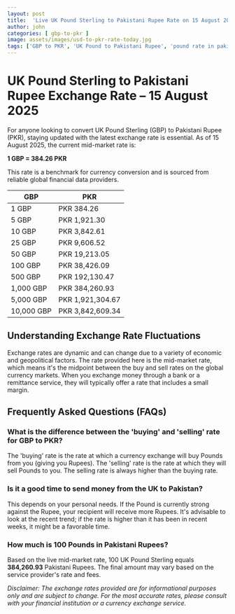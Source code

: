 ```yaml
---
layout: post
title:  'Live UK Pound Sterling to Pakistani Rupee Rate on 15 August 2025'
author: john
categories: [ gbp-to-pkr ]
image: assets/images/usd-to-pkr-rate-today.jpg
tags: ['GBP to PKR', 'UK Pound to Pakistani Rupee', 'pound rate in pakistan', 'great britain pound to pkr', 'uk to pakistan money transfer']
---
```


# UK Pound Sterling to Pakistani Rupee Exchange Rate – 15 August 2025

For anyone looking to convert UK Pound Sterling (GBP) to Pakistani Rupee (PKR), staying updated with the latest exchange rate is essential. As of 15 August 2025, the current mid-market rate is:

**1 GBP = 384.26 PKR**

This rate is a benchmark for currency conversion and is sourced from reliable global financial data providers.

| GBP | PKR |
| --- | --- |
| 1 GBP | PKR 384.26 |
| 5 GBP | PKR 1,921.30 |
| 10 GBP | PKR 3,842.61 |
| 25 GBP | PKR 9,606.52 |
| 50 GBP | PKR 19,213.05 |
| 100 GBP | PKR 38,426.09 |
| 500 GBP | PKR 192,130.47 |
| 1,000 GBP | PKR 384,260.93 |
| 5,000 GBP | PKR 1,921,304.67 |
| 10,000 GBP | PKR 3,842,609.34 |


## Understanding Exchange Rate Fluctuations

Exchange rates are dynamic and can change due to a variety of economic and geopolitical factors. The rate provided here is the mid-market rate, which means it's the midpoint between the buy and sell rates on the global currency markets. When you exchange money through a bank or a remittance service, they will typically offer a rate that includes a small margin.

## Frequently Asked Questions (FAQs)

### What is the difference between the 'buying' and 'selling' rate for GBP to PKR?

The 'buying' rate is the rate at which a currency exchange will buy Pounds from you (giving you Rupees). The 'selling' rate is the rate at which they will sell Pounds to you. The selling rate is always higher than the buying rate.

### Is it a good time to send money from the UK to Pakistan?

This depends on your personal needs. If the Pound is currently strong against the Rupee, your recipient will receive more Rupees. It's advisable to look at the recent trend; if the rate is higher than it has been in recent weeks, it might be a favorable time.

### How much is 100 Pounds in Pakistani Rupees?

Based on the live mid-market rate, 100 UK Pound Sterling equals **384,260.93** Pakistani Rupees. The final amount may vary based on the service provider's rate and fees.



*Disclaimer: The exchange rates provided are for informational purposes only and are subject to change. For the most accurate rates, please consult with your financial institution or a currency exchange service.*
